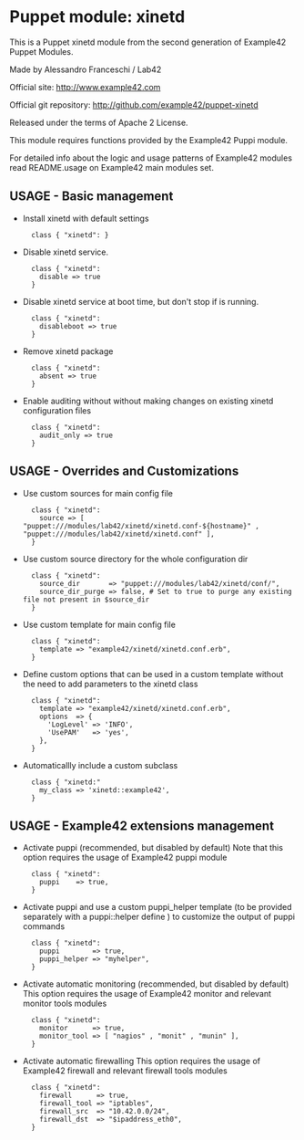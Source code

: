 # Puppet module: xinetd

This is a Puppet xinetd module from the second generation of Example42 Puppet Modules.

Made by Alessandro Franceschi / Lab42

Official site: http://www.example42.com

Official git repository: http://github.com/example42/puppet-xinetd

Released under the terms of Apache 2 License.

This module requires functions provided by the Example42 Puppi module.

For detailed info about the logic and usage patterns of Example42 modules read README.usage on Example42 main modules set.

## USAGE - Basic management

* Install xinetd with default settings

        class { "xinetd": }

* Disable xinetd service.

        class { "xinetd":
          disable => true
        }

* Disable xinetd service at boot time, but don't stop if is running.

        class { "xinetd":
          disableboot => true
        }

* Remove xinetd package

        class { "xinetd":
          absent => true
        }

* Enable auditing without without making changes on existing xinetd configuration files

        class { "xinetd":
          audit_only => true
        }


## USAGE - Overrides and Customizations
* Use custom sources for main config file 

        class { "xinetd":
          source => [ "puppet:///modules/lab42/xinetd/xinetd.conf-${hostname}" , "puppet:///modules/lab42/xinetd/xinetd.conf" ], 
        }


* Use custom source directory for the whole configuration dir

        class { "xinetd":
          source_dir       => "puppet:///modules/lab42/xinetd/conf/",
          source_dir_purge => false, # Set to true to purge any existing file not present in $source_dir
        }

* Use custom template for main config file 

        class { "xinetd":
          template => "example42/xinetd/xinetd.conf.erb",      
        }

* Define custom options that can be used in a custom template without the
  need to add parameters to the xinetd class

        class { "xinetd":
          template => "example42/xinetd/xinetd.conf.erb",    
          options  => {
            'LogLevel' => 'INFO',
            'UsePAM'   => 'yes',
          },
        }

* Automaticallly include a custom subclass

        class { "xinetd:"
          my_class => 'xinetd::example42',
        }


## USAGE - Example42 extensions management 
* Activate puppi (recommended, but disabled by default)
  Note that this option requires the usage of Example42 puppi module

        class { "xinetd": 
          puppi    => true,
        }

* Activate puppi and use a custom puppi_helper template (to be provided separately with
  a puppi::helper define ) to customize the output of puppi commands 

        class { "xinetd":
          puppi        => true,
          puppi_helper => "myhelper", 
        }

* Activate automatic monitoring (recommended, but disabled by default)
  This option requires the usage of Example42 monitor and relevant monitor tools modules

        class { "xinetd":
          monitor      => true,
          monitor_tool => [ "nagios" , "monit" , "munin" ],
        }

* Activate automatic firewalling 
  This option requires the usage of Example42 firewall and relevant firewall tools modules

        class { "xinetd":       
          firewall      => true,
          firewall_tool => "iptables",
          firewall_src  => "10.42.0.0/24",
          firewall_dst  => "$ipaddress_eth0",
        }

